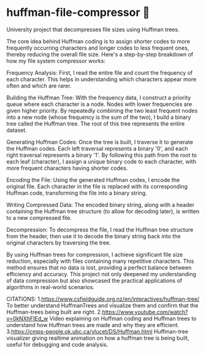 # huffman-file-compressor 🌲
University project that decompresses file sizes using Huffman trees.

The core idea behind Huffman coding is to assign shorter codes to more frequently occurring characters and longer codes to less frequent ones, thereby reducing the overall file size. Here's a step-by-step breakdown of how my file system compressor works:

Frequency Analysis: First, I read the entire file and count the frequency of each character. This helps in understanding which characters appear more often and which are rarer.

Building the Huffman Tree: With the frequency data, I construct a priority queue where each character is a node. Nodes with lower frequencies are given higher priority. By repeatedly combining the two least frequent nodes into a new node (whose frequency is the sum of the two), I build a binary tree called the Huffman tree. The root of this tree represents the entire dataset.

Generating Huffman Codes: Once the tree is built, I traverse it to generate the Huffman codes. Each left traversal represents a binary '0', and each right traversal represents a binary '1'. By following this path from the root to each leaf (character), I assign a unique binary code to each character, with more frequent characters having shorter codes.

Encoding the File: Using the generated Huffman codes, I encode the original file. Each character in the file is replaced with its corresponding Huffman code, transforming the file into a binary string.

Writing Compressed Data: The encoded binary string, along with a header containing the Huffman tree structure (to allow for decoding later), is written to a new compressed file.

Decompression: To decompress the file, I read the Huffman tree structure from the header, then use it to decode the binary string back into the original characters by traversing the tree.

By using Huffman trees for compression, I achieve significant file size reduction, especially with files containing many repetitive characters. This method ensures that no data is lost, providing a perfect balance between efficiency and accuracy. This project not only deepened my understanding of data compression but also showcased the practical applications of algorithms in real-world scenarios.

CITATIONS:
1.https://www.csfieldguide.org.nz/en/interactives/huffman-tree/
 To better understand HuffmanTrees and visualize them and confirm that the Huffman-trees being built are right.
2.https://www.youtube.com/watch?v=0kNXhFIEd_w
 Video explaining on Huffman coding and Huffman trees to understand how Huffman trees are made and why they are efficient.
3.https://cmps-people.ok.ubc.ca/ylucet/DS/Huffman.html
 Huffman-tree visualizer giving realtime animation on how a huffman tree is being built, useful for debugging and code analysis.
